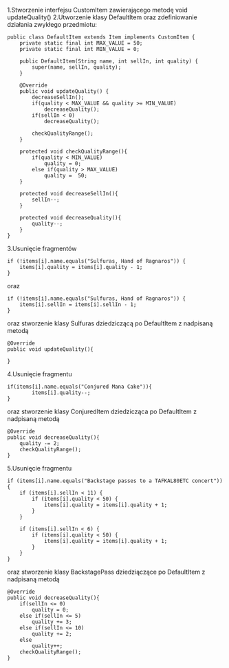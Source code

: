 1.Stworzenie interfejsu CustomItem zawierającego metodę void updateQuality()
2.Utworzenie klasy DefaultItem oraz zdefiniowanie działania zwykłego przedmiotu:
```
public class DefaultItem extends Item implements CustomItem {
    private static final int MAX_VALUE = 50;
    private static final int MIN_VALUE = 0;

    public DefaultItem(String name, int sellIn, int quality) {
        super(name, sellIn, quality);
    }

    @Override
    public void updateQuality() {
        decreaseSellIn();
        if(quality < MAX_VALUE && quality >= MIN_VALUE)
            decreaseQuality();
        if(sellIn < 0)
            decreaseQuality();

        checkQualityRange();
    }

    protected void checkQualityRange(){
        if(quality < MIN_VALUE)
            quality = 0;
        else if(quality > MAX_VALUE)
            quality =  50;
    }

    protected void decreaseSellIn(){
        sellIn--;
    }

    protected void decreaseQuality(){
        quality--;
    }
}
```
3.Usunięcie fragmentów
```
if (!items[i].name.equals("Sulfuras, Hand of Ragnaros")) {
    items[i].quality = items[i].quality - 1;
}
```
oraz 
```
if (!items[i].name.equals("Sulfuras, Hand of Ragnaros")) {
    items[i].sellIn = items[i].sellIn - 1;
}
```
oraz stworzenie klasy Sulfuras dziedziczącą po DefaultItem z nadpisaną metodą
```
@Override
public void updateQuality(){

}
```
4.Usunięcie fragmentu
``` 
if(items[i].name.equals("Conjured Mana Cake")){
        items[i].quality--;
}
```
oraz stworzenie klasy ConjuredItem dziedzicząca po DefaultItem z nadpisaną metodą
```
@Override
public void decreaseQuality(){
    quality -= 2;
    checkQualityRange();
}
```
5.Usunięcie fragmentu
```
if (items[i].name.equals("Backstage passes to a TAFKAL80ETC concert")) {
    if (items[i].sellIn < 11) {
        if (items[i].quality < 50) {
            items[i].quality = items[i].quality + 1;
        }
    }

    if (items[i].sellIn < 6) {
        if (items[i].quality < 50) {
            items[i].quality = items[i].quality + 1;
        }
    }
}
```
oraz stworzenie klasy BackstagePass dziedziączące po DefaultItem z nadpisaną metodą
```
@Override
public void decreaseQuality(){
    if(sellIn <= 0)
        quality = 0;
    else if(sellIn <= 5)
        quality += 3;
    else if(sellIn <= 10)
        quality += 2;
    else
        quality++;
    checkQualityRange();
}
```

